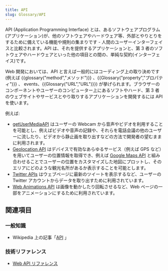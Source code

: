 ```yaml
---
title: API
slug: Glossary/API
---
```


API (Application Programming Interface) とは、あるソフトウェアプログラム(アプリケーション)が、他のソフトウェアやハードウェア等、外部とやりとりをするために備えている機能や規則の集まりです - 人間のユーザーインターフェイスと比較されます。API は、それを提供するアプリケーションと、第 3 者のソフトウェアやハードウェアといった他の項目との間の、単純な契約(インターフェイス)です。

Web 開発においては、API と言えば一般的にはコーディング上の取り決めです (例えば {{glossary("method","メソッド")}} 、{{Glossary("property","プロパティ")}} 、 events、{{Glossary("URL","URL")}}) が挙げられます。ブラウザーのコンポーネントやユーザーのコンピューター上にあるソフトやハード、第 3 者のウェブサイトやサービスとやり取りするアプリケーションを開発するには API を使います。

例えば:

- [getUserMediaAPI](/ja/docs/Web/API/Navigator/getUserMedia) はユーザーの Webcam から音声やビデオを利用することを可能とし、例えばビデオや音声の記録や、それらを電話会議の他のユーザーに流したり、ビデオから静止画を取り出すなどの方法で開発者の望むままに利用されます。
- [Geolocation API](/ja/docs/Web/API/Geolocation) はデバイスで有効なあらゆるサービス（例えば GPS など）を用いてユーザーの位置情報を取得でき、例えば [Google Maps API](https://developers.google.com/maps/) と組み合わせることでユーザーの位置をカスタマイズした地図にプロットし、そのエリアにどのような観光名所があるか表示することを可能とします。
- [Twitter APIs](https://dev.twitter.com/overview/api) はウェブページに最新のツイートを表示するなど、ユーザーの Twitter アカウントからデータを取り出すために利用されています。
- [Web Animations API](/ja/docs/Web/API/Web_Animations_API) は画像を動かしたり回転させるなど、Web ページの一部をアニメーションにするために利用されています。

## 関連項目

### 一般知識

- Wikipedia 上の記事「[API](https://ja.wikipedia.org/wiki/Application_programming_interface) 」

### 技術リファレンス

- [Web API リファレンス](/ja/docs/Web/API)
